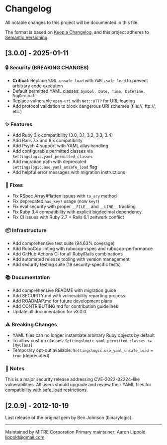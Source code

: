 # Changelog

All notable changes to this project will be documented in this file.

The format is based on [Keep a Changelog](https://keepachangelog.com/en/1.0.0/),
and this project adheres to [Semantic Versioning](https://semver.org/spec/v2.0.0.html).

## [3.0.0] - 2025-01-11

### 🔒 Security (BREAKING CHANGES)

- **Critical**: Replace `YAML.unsafe_load` with `YAML.safe_load` to prevent arbitrary code execution
- Default permitted YAML classes: `Symbol, Date, Time, DateTime, BigDecimal`
- Replace vulnerable `open-uri` with `Net::HTTP` for URL loading
- Add protocol validation to block dangerous URI schemes (file://, ftp://, etc.)

### ✨ Features

- Add Ruby 3.x compatibility (3.0, 3.1, 3.2, 3.3, 3.4)
- Add Rails 7.x and 8.x compatibility
- Add Psych 4 support with YAML alias handling
- Add configurable permitted classes via `Settingslogic.yaml_permitted_classes`
- Add migration path with deprecated `Settingslogic.use_yaml_unsafe_load` flag
- Add helpful error messages with migration instructions

### 🐛 Fixes

- Fix RSpec Array#flatten issues with `to_ary` method
- Fix deprecated `has_key?` usage (now `key?`)
- Fix eval security with proper `__FILE__` and `__LINE__` tracking
- Fix Ruby 3.4 compatibility with explicit bigdecimal dependency
- Fix CI issues with Ruby 2.7 + Rails 6.1 zeitwerk conflict

### 📦 Infrastructure

- Add comprehensive test suite (94.63% coverage)
- Add RuboCop linting with rubocop-rspec and rubocop-performance
- Add GitHub Actions CI for all Ruby/Rails combinations
- Add automated release tooling with version management
- Add security testing suite (19 security-specific tests)

### 📚 Documentation

- Add comprehensive README with migration guide
- Add SECURITY.md with vulnerability reporting process
- Add ROADMAP.md for future development plans
- Add CONTRIBUTING.md for contribution guidelines
- Update all documentation for v3.0.0

### ⚠️ Breaking Changes

- YAML files can no longer instantiate arbitrary Ruby objects by default
- To allow custom classes: `Settingslogic.yaml_permitted_classes += [MyClass]`
- Temporary opt-out available: `Settingslogic.use_yaml_unsafe_load = true` (deprecated)

### 📝 Notes

This is a major security release addressing CVE-2022-32224-like vulnerabilities. All users should upgrade and review their YAML files for compatibility with safe_load restrictions.

## [2.0.9] - 2012-10-19

Last release of the original gem by Ben Johnson (binarylogic).

---

Maintained by MITRE Corporation
Primary maintainer: Aaron Lippold <lippold@gmail.com>